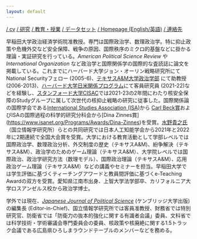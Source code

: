 ```yaml
---
layout: default
---
```


[/ cv](https://www.dropbox.com/scl/fi/jhus532e3r914euxvokpm/kurizaki-cv.pdf?rlkey=zq3e2jck4divpi45kms5u145q&dl=0) [/ 研究](./research.html) [/ 教育・授業](./teaching.html) [/ データセット](./datasets.html) [/ Homepage (English/英語)](./homepage.html) [/ 連絡先](./contact.html)

早稲田大学政治経済学術院准教授。専門は国際政治学、数理政治学。特に抑止政策や危機外交など安全保障、戦争の原因、国際秩序のミクロ的基盤などに掛かる理論・実証研究を行っている。<i>American Political Science Review</i> や <i>International Organization</i> など政治学と国際関係学の国際的な査読誌に論文を掲載している。これまでにハーバード大学ジョン・オーリン戦略研究所にてNational Securityフェロー (2005-6)、[テキサスA&M大学政治学部](https://bush.tamu.edu/pols/) にて助教授 (2006-2013)、[ハーバード大学日米関係プログラム](https://us-japan.wcfia.harvard.edu/galleries/affiliate-experience)にて客員研究員 (2021-22)などを経験し、[スタンフォード大学CISAC](https://cisac.fsi.stanford.edu)では2021-23の2年間にわたり核安全保障のStudyグループに属して次世代の核抑止戦略の研究に従事した。国際関係論の国際学会である[International Studies Association (ISA)](https://www.isanet.org)から [Carl Beck賞](https://www.isanet.org/Programs/Awards/Carl-Beck#:~:text=The%20Carl%20Beck%20Award%2C%20established,relations%20faced%20difficult%20new%20challenges.)およびISAの国際過程の科学的研究分科会から[Dina Zinnes賞](https://www.isanet.org/Programs/Awards/Dina-Zinnes)を受賞。[水野貴之氏](https://www.nii.ac.jp/faculty/society/mizuno_takayuki/)（国立情報学研究所）らとの共同研究では日本人工知能学会から2021年と2022年に2期連続で全国大会賞を受賞。大学における教育活動として学部レベルでは国際政治学、数理政治分析、外交制度の歴史（テキサスA&M)、紛争解決（テキサスA&M）、政治学のためのゲーム理論（テキサスA&M）、大学院レベルでは国際政治、政治学研究方法（数理モデル）、国際政治理論（テキサスA&M）、応用政治ゲーム理論（テキサスA&M）などの講義やセミナーを担当。早稲田大学では学生評価に基づくティーチングアワードと教員間評価に基づくe-Teaching Awardの双方を受賞。愛知県江南市出身、上智大学法学部卒、カリフォルニア大学ロスアンゼルス校から政治学博士。

学外では現在、[<i>Japanese Journal of Political Science</i>](https://www.cambridge.org/core/journals/japanese-journal-of-political-science) (ケンブリッジ大学出版)の編集長 (Editor-in-Chief)、国立情報学研究所では客員准教授、財務省では特別研究官、防衛省では「防衛力の抜本的強化に関する有識者会議」委員、文科省では科学技術・学術審議会専門委員会の委員、核政策や核廃絶に関する1.5トラック会議である広島県ひろしまラウンドテーブルのメンバーなどを務める。
